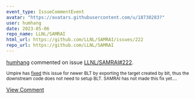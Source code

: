 ```yaml
---
event_type: IssueCommentEvent
avatar: "https://avatars.githubusercontent.com/u/18730283?"
user: humhang
date: 2023-05-06
repo_name: LLNL/SAMRAI
html_url: https://github.com/LLNL/SAMRAI/issues/222
repo_url: https://github.com/LLNL/SAMRAI
---
```


<a href='https://github.com/humhang' target='_blank'>humhang</a> commented on issue <a href='https://github.com/LLNL/SAMRAI/issues/222' target='_blank'>LLNL/SAMRAI#222</a>.

<small>Umpire has [fixed](https://github.com/LLNL/Umpire/commit/a727e09957ee5b33842c6970608b2fbe8592b056) this issue for newer BLT by exporting the target created by blt, thus the downstream code does not need to setup BLT. SAMRAI has not made this fix yet....</small>

<a href='https://github.com/LLNL/SAMRAI/issues/222' target='_blank'>View Comment</a>